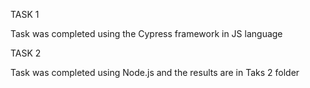 TASK 1

Task was completed using the Cypress framework in JS language

TASK 2

Task was completed using Node.js and the results are in Taks 2 folder